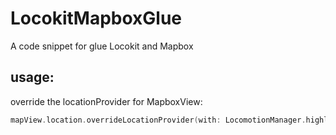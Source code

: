 # LocokitMapboxGlue
A code snippet for glue Locokit and Mapbox

## usage:
override the locationProvider for MapboxView:
```swift
mapView.location.overrideLocationProvider(with: LocomotionManager.highlander)
```

